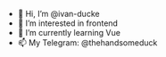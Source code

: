 - 👋 Hi, I’m @ivan-ducke
- 👀 I’m interested in frontend
- 🌱 I’m currently learning Vue
- 📫 My Telegram: @thehandsomeduck

<!---
ivan-ducke/ivan-ducke is a ✨ special ✨ repository because its `README.md` (this file) appears on your GitHub profile.
You can click the Preview link to take a look at your changes.
--->
